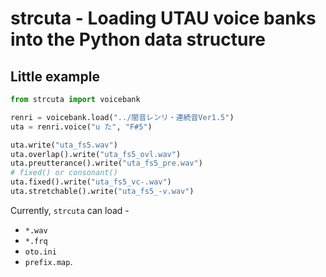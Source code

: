<!-- Copyright (C) Yuki Takagi 2020 -->
<!-- Distributed under the Boost Software License, Version 1.0. -->
<!-- (See accompanying file LICENSE_1_0.txt or copy at -->
<!-- https://www.boost.org/LICENSE_1_0.txt) -->

# strcuta - Loading UTAU voice banks into the Python data structure

## Little example

```python
from strcuta import voicebank

renri = voicebank.load("../闇音レンリ・連続音Ver1.5")
uta = renri.voice("u た", "F#5")

uta.write("uta_fs5.wav")
uta.overlap().write("uta_fs5_ovl.wav")
uta.preutterance().write("uta_fs5_pre.wav")
# fixed() or consonant()
uta.fixed().write("uta_fs5_vc-.wav")
uta.stretchable().write("uta_fs5_-v.wav")
```

Currently, `strcuta` can load -
  * `*.wav`
  * `*.frq`
  * `oto.ini`
  * `prefix.map`.

